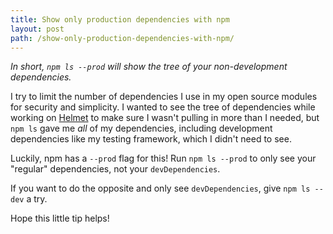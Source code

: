```yaml
---
title: Show only production dependencies with npm
layout: post
path: /show-only-production-dependencies-with-npm/
---
```


_In short, `npm ls --prod` will show the tree of your non-development dependencies._

I try to limit the number of dependencies I use in my open source modules for security and simplicity. I wanted to see the tree of dependencies while working on [Helmet](https://helmetjs.github.io/) to make sure I wasn't pulling in more than I needed, but `npm ls` gave me _all_ of my dependencies, including development dependencies like my testing framework, which I didn't need to see.

Luckily, npm has a `--prod` flag for this! Run `npm ls --prod` to only see your "regular" dependencies, not your `devDependencies`.

If you want to do the opposite and only see `devDependencies`, give `npm ls --dev` a try.

Hope this little tip helps!
